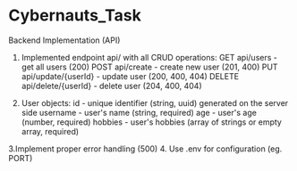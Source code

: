 ﻿# Cybernauts_Task
Backend Implementation (API)

1. Implemented endpoint api/ with all CRUD operations:
   GET  api/users - get all users (200)
   POST  api/create - create new user (201, 400)
   PUT  api/update/{userId} - update user (200, 400, 404)
   DELETE  api/delete/{userId} - delete user (204, 400, 404)

2. User objects:
id - unique identifier (string, uuid) generated on the server side
username - user's name (string, required)
age - user's age (number, required)
hobbies - user's hobbies (array of strings or empty array, required)

 3.Implement proper error handling (500)
 4. Use .env for configuration (eg. PORT)
